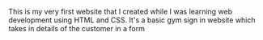 This is my very first website that I created while I was learning web development using HTML and CSS. It's a basic gym sign in website which takes in details of the customer in a form
